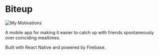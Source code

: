 # Biteup
![My Motivations](https://img.shields.io/badge/Powered%20by-passion-brightgreen?style=for-the-badge)

A mobile app for making it easier to catch up with friends spontaneously over coinciding mealtimes.

Built with React Native and powered by Firebase.
